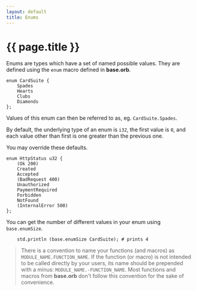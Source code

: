 ```yaml
---
layout: default
title: Enums
---
```

# {{ page.title }}

Enums are types which have a set of named possible values. They are defined using the `enum` macro defined in **base.orb**.

```
enum CardSuite {
    Spades
    Hearts
    Clubs
    Diamonds
};
```

Values of this enum can then be referred to as, eg. `CardSuite.Spades`.

By default, the underlying type of an enum is `i32`, the first value is `0`, and each value other than first is one greater than the previous one.

You may override these defaults.

```
enum HttpStatus u32 {
    (Ok 200)
    Created
    Accepted
    (BadRequest 400)
    Unauthorized
    PaymentRequired
    Forbidden
    NotFound
    (InternalError 500)
};
```

You can get the number of different values in your enum using `base.enumSize`.

```
    std.println (base.enumSize CardSuite); # prints 4
```

> There is a convention to name your functions (and macros) as `MODULE_NAME.FUNCTION_NAME`. If the function (or macro) is not intended to be called directly by your users, its name should be prepended with a minus: `MODULE_NAME.-FUNCTION_NAME`. Most functions and macros from **base.orb** don't follow this convention for the sake of convenience.